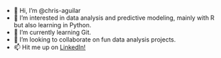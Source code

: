 - 👋 Hi, I’m @chris-aguilar
- 👀 I’m interested in data analysis and predictive modeling, mainly with R but also learning in Python.
- 🌱 I’m currently learning Git.
- 💞️ I’m looking to collaborate on fun data analysis projects.
- 📫 Hit me up on [LinkedIn!](https://www.linkedin.com/in/chrisaguilar0/)

<!---
chris-aguilar/chris-aguilar is a ✨ special ✨ repository because its `README.md` (this file) appears on your GitHub profile.
You can click the Preview link to take a look at your changes.
--->
